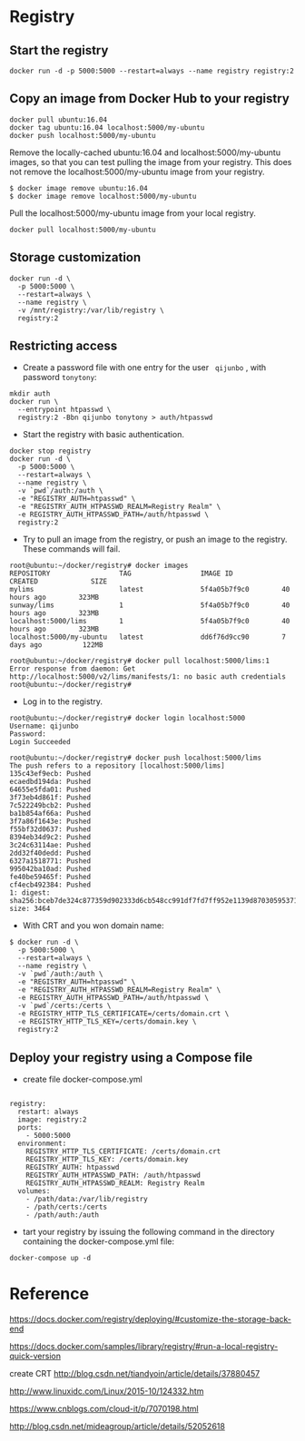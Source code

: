 Registry
==

Start the registry
--

```
docker run -d -p 5000:5000 --restart=always --name registry registry:2
```


Copy an image from Docker Hub to your registry
--

```
docker pull ubuntu:16.04
docker tag ubuntu:16.04 localhost:5000/my-ubuntu
docker push localhost:5000/my-ubuntu

```

Remove the locally-cached ubuntu:16.04 and localhost:5000/my-ubuntu images, so that you can test pulling the image from your registry. This does not remove the localhost:5000/my-ubuntu image from your registry.

```
$ docker image remove ubuntu:16.04
$ docker image remove localhost:5000/my-ubuntu

```

Pull the localhost:5000/my-ubuntu image from your local registry.

```
docker pull localhost:5000/my-ubuntu
```

Storage customization
--

```
docker run -d \
  -p 5000:5000 \
  --restart=always \
  --name registry \
  -v /mnt/registry:/var/lib/registry \
  registry:2

```

Restricting access
--

- Create a password file with one entry for the user ``` qijunbo``` , with password ``` tonytony ```:

```
mkdir auth
docker run \
  --entrypoint htpasswd \
  registry:2 -Bbn qijunbo tonytony > auth/htpasswd

```

- Start the registry with basic authentication.

```
docker stop registry
docker run -d \
  -p 5000:5000 \
  --restart=always \
  --name registry \
  -v `pwd`/auth:/auth \
  -e "REGISTRY_AUTH=htpasswd" \
  -e "REGISTRY_AUTH_HTPASSWD_REALM=Registry Realm" \
  -e REGISTRY_AUTH_HTPASSWD_PATH=/auth/htpasswd \
  registry:2

  ```

- Try to pull an image from the registry, or push an image to the registry. These commands will fail.

```
root@ubuntu:~/docker/registry# docker images
REPOSITORY                 TAG                 IMAGE ID            CREATED             SIZE
mylims                     latest              5f4a05b7f9c0        40 hours ago        323MB
sunway/lims                1                   5f4a05b7f9c0        40 hours ago        323MB
localhost:5000/lims        1                   5f4a05b7f9c0        40 hours ago        323MB
localhost:5000/my-ubuntu   latest              dd6f76d9cc90        7 days ago          122MB

root@ubuntu:~/docker/registry# docker pull localhost:5000/lims:1
Error response from daemon: Get http://localhost:5000/v2/lims/manifests/1: no basic auth credentials
root@ubuntu:~/docker/registry#

```

- Log in to the registry.

```
root@ubuntu:~/docker/registry# docker login localhost:5000
Username: qijunbo
Password:
Login Succeeded

root@ubuntu:~/docker/registry# docker push localhost:5000/lims
The push refers to a repository [localhost:5000/lims]
135c43ef9ecb: Pushed
ecaedbd194da: Pushed
64655e5fda01: Pushed
3f73eb4d861f: Pushed
7c522249bcb2: Pushed
ba1b854af66a: Pushed
3f7a86f1643e: Pushed
f55bf32d0637: Pushed
8394eb34d9c2: Pushed
3c24c63114ae: Pushed
2dd32f40dedd: Pushed
6327a1518771: Pushed
995042ba10ad: Pushed
fe40be59465f: Pushed
cf4ecb492384: Pushed
1: digest: sha256:bceb7de324c877359d902333d6cb548cc991df7fd7ff952e1139d87030595371 size: 3464

```


- With CRT and  you won domain name:

```
$ docker run -d \
  -p 5000:5000 \
  --restart=always \
  --name registry \
  -v `pwd`/auth:/auth \
  -e "REGISTRY_AUTH=htpasswd" \
  -e "REGISTRY_AUTH_HTPASSWD_REALM=Registry Realm" \
  -e REGISTRY_AUTH_HTPASSWD_PATH=/auth/htpasswd \
  -v `pwd`/certs:/certs \
  -e REGISTRY_HTTP_TLS_CERTIFICATE=/certs/domain.crt \
  -e REGISTRY_HTTP_TLS_KEY=/certs/domain.key \
  registry:2

```


Deploy your registry using a Compose file
--

- create file docker-compose.yml

```

registry:
  restart: always
  image: registry:2
  ports:
    - 5000:5000
  environment:
    REGISTRY_HTTP_TLS_CERTIFICATE: /certs/domain.crt
    REGISTRY_HTTP_TLS_KEY: /certs/domain.key
    REGISTRY_AUTH: htpasswd
    REGISTRY_AUTH_HTPASSWD_PATH: /auth/htpasswd
    REGISTRY_AUTH_HTPASSWD_REALM: Registry Realm
  volumes:
    - /path/data:/var/lib/registry
    - /path/certs:/certs
    - /path/auth:/auth

```
- tart your registry by issuing the following command in the directory containing the docker-compose.yml file:

```
docker-compose up -d
```






Reference
==

https://docs.docker.com/registry/deploying/#customize-the-storage-back-end

https://docs.docker.com/samples/library/registry/#run-a-local-registry-quick-version

create CRT 
http://blog.csdn.net/tiandyoin/article/details/37880457

http://www.linuxidc.com/Linux/2015-10/124332.htm

https://www.cnblogs.com/cloud-it/p/7070198.html

http://blog.csdn.net/mideagroup/article/details/52052618